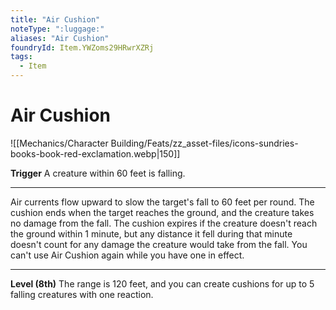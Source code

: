 ```yaml
---
title: "Air Cushion"
noteType: ":luggage:"
aliases: "Air Cushion"
foundryId: Item.YWZoms29HRwrXZRj
tags:
  - Item
---
```


# Air Cushion
![[Mechanics/Character Building/Feats/zz_asset-files/icons-sundries-books-book-red-exclamation.webp|150]]

**Trigger** A creature within 60 feet is falling.

* * *

Air currents flow upward to slow the target's fall to 60 feet per round. The cushion ends when the target reaches the ground, and the creature takes no damage from the fall. The cushion expires if the creature doesn't reach the ground within 1 minute, but any distance it fell during that minute doesn't count for any damage the creature would take from the fall. You can't use Air Cushion again while you have one in effect.

* * *

**Level (8th)** The range is 120 feet, and you can create cushions for up to 5 falling creatures with one reaction.
